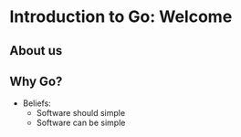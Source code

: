 # Introduction to Go: Welcome

## About us

## Why Go?

* Beliefs:
  * Software should simple
  * Software can be simple
